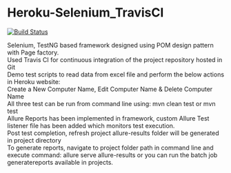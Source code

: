 # Heroku-Selenium_TravisCI

[![Build Status](https://travis-ci.org/JavaGirish/Heroku-Selenium_TravisCI.svg?branch=master)](https://travis-ci.org/JavaGirish/Heroku-Selenium_TravisCI)


Selenium, TestNG based framework designed using POM design pattern with Page factory. <br>
Used Travis CI for continuous integration of the project repository hosted in Git <br>
Demo test scripts to read data from excel file and perform the below actions in Heroku website: <br>
Create a New Computer Name, Edit Computer Name & Delete Computer Name <br>
All three test can be run from command line using: mvn clean test or mvn test <br>
Allure Reports has been implemented in framework, custom Allure Test listener file has been added which monitors test execution.<br>
Post test completion, refresh project allure-results folder will be generated in project directory <br>
To generate reports, navigate to project folder path in command line and execute command: allure serve allure-results or you can run the batch job generatereports available in projects.

